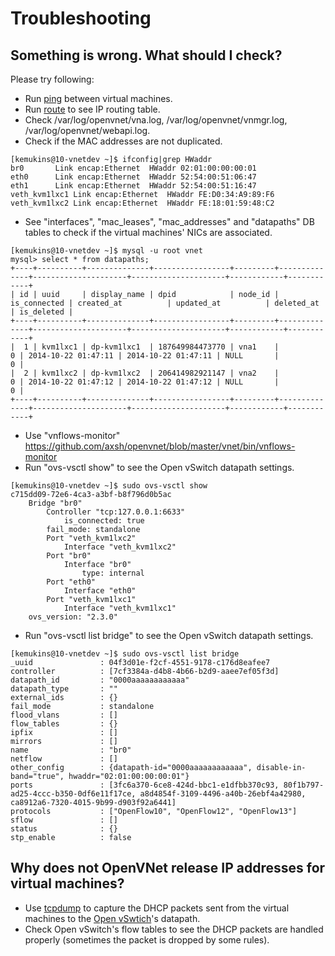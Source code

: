 # Troubleshooting

## Something is wrong. What should I check?

Please try following:

* Run [ping](http://linux.die.net/man/8/ping) between virtual machines.
* Run [route](http://linux.die.net/man/8/route) to see IP routing table.
* Check /var/log/openvnet/vna.log, /var/log/openvnet/vnmgr.log, /var/log/openvnet/webapi.log.
* Check if the MAC addresses are not duplicated.

```
[kemukins@10-vnetdev ~]$ ifconfig|grep HWaddr
br0       Link encap:Ethernet  HWaddr 02:01:00:00:00:01
eth0      Link encap:Ethernet  HWaddr 52:54:00:51:06:47
eth1      Link encap:Ethernet  HWaddr 52:54:00:51:16:47
veth_kvm1lxc1 Link encap:Ethernet  HWaddr FE:D0:34:A9:89:F6
veth_kvm1lxc2 Link encap:Ethernet  HWaddr FE:18:01:59:48:C2
```

* See "interfaces", "mac_leases", "mac_addresses" and "datapaths" DB tables to check if the virtual machines' NICs are associated.

```
[kemukins@10-vnetdev ~]$ mysql -u root vnet
mysql> select * from datapaths;
+----+----------+--------------+-----------------+---------+--------------+---------------------+---------------------+------------+------------+
| id | uuid     | display_name | dpid            | node_id | is_connected | created_at          | updated_at          | deleted_at | is_deleted |
+----+----------+--------------+-----------------+---------+--------------+---------------------+---------------------+------------+------------+
|  1 | kvm1lxc1 | dp-kvm1lxc1  | 187649984473770 | vna1    |            0 | 2014-10-22 01:47:11 | 2014-10-22 01:47:11 | NULL       |          0 |
|  2 | kvm1lxc2 | dp-kvm1lxc2  | 206414982921147 | vna2    |            0 | 2014-10-22 01:47:12 | 2014-10-22 01:47:12 | NULL       |          0 |
+----+----------+--------------+-----------------+---------+--------------+---------------------+---------------------+------------+------------+
```

* Use "vnflows-monitor" https://github.com/axsh/openvnet/blob/master/vnet/bin/vnflows-monitor
* Run "ovs-vsctl show" to see the Open vSwitch datapath settings.

```
[kemukins@10-vnetdev ~]$ sudo ovs-vsctl show
c715dd09-72e6-4ca3-a3bf-b8f796d0b5ac
    Bridge "br0"
        Controller "tcp:127.0.0.1:6633"
            is_connected: true
        fail_mode: standalone
        Port "veth_kvm1lxc2"
            Interface "veth_kvm1lxc2"
        Port "br0"
            Interface "br0"
                type: internal
        Port "eth0"
            Interface "eth0"
        Port "veth_kvm1lxc1"
            Interface "veth_kvm1lxc1"
    ovs_version: "2.3.0"
```

* Run "ovs-vsctl list bridge" to see the Open vSwitch datapath settings.

```
[kemukins@10-vnetdev ~]$ sudo ovs-vsctl list bridge
_uuid               : 04f3d01e-f2cf-4551-9178-c176d8eafee7
controller          : [7cf3384a-d4b8-4b66-b2d9-aaee7ef05f3d]
datapath_id         : "0000aaaaaaaaaaaa"
datapath_type       : ""
external_ids        : {}
fail_mode           : standalone
flood_vlans         : []
flow_tables         : {}
ipfix               : []
mirrors             : []
name                : "br0"
netflow             : []
other_config        : {datapath-id="0000aaaaaaaaaaaa", disable-in-band="true", hwaddr="02:01:00:00:00:01"}
ports               : [3fc6a370-6ce8-424d-bbc1-e1dfbb370c93, 80f1b797-ad25-4ccc-b350-0df6e11f17ce, a8d4854f-3109-4496-a40b-26ebf4a42980, ca8912a6-7320-4015-9b99-d903f92a6441]
protocols           : ["OpenFlow10", "OpenFlow12", "OpenFlow13"]
sflow               : []
status              : {}
stp_enable          : false
```


## Why does not OpenVNet release IP addresses for virtual machines?

* Use [tcpdump](http://www.tcpdump.org/) to capture the DHCP packets sent from the virtual machines to the [Open vSwtich](http://openvswitch.org/)'s datapath.
* Check Open vSwitch's flow tables to see the DHCP packets are handled properly (sometimes the packet is dropped by some rules).
